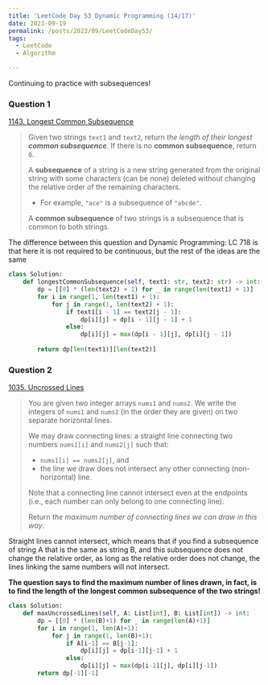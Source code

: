 ```yaml
---
title: 'LeetCode Day 53 Dynamic Programming (14/17)'
date: 2023-09-19
permalink: /posts/2023/09/LeetCodeDay53/
tags:
  - LeetCode
  - Algorithm

---
```


Continuing to practice with subsequences!

### Question 1

[1143. Longest Common Subsequence](https://leetcode.com/problems/longest-common-subsequence/)

> Given two strings `text1` and `text2`, return *the length of their longest **common subsequence**.* If there is no **common subsequence**, return `0`.
>
> A **subsequence** of a string is a new string generated from the original string with some characters (can be none) deleted without changing the relative order of the remaining characters.
>
> - For example, `"ace"` is a subsequence of `"abcde"`.
>
> A **common subsequence** of two strings is a subsequence that is common to both strings.

The difference between this question and Dynamic Programming: LC 718 is that here it is not required to be continuous, but the rest of the ideas are the same

```python
class Solution:
    def longestCommonSubsequence(self, text1: str, text2: str) -> int:
        dp = [[0] * (len(text2) + 1) for _ in range(len(text1) + 1)]
        for i in range(1, len(text1) + 1):
            for j in range(1, len(text2) + 1):
                if text1[i - 1] == text2[j - 1]:
                    dp[i][j] = dp[i - 1][j - 1] + 1
                else:
                    dp[i][j] = max(dp[i - 1][j], dp[i][j - 1])
 
        return dp[len(text1)][len(text2)]
```

### Question 2

[1035. Uncrossed Lines](https://leetcode.com/problems/uncrossed-lines/)

> You are given two integer arrays `nums1` and `nums2`. We write the integers of `nums1` and `nums2` (in the order they are given) on two separate horizontal lines.
>
> We may draw connecting lines: a straight line connecting two numbers `nums1[i]` and `nums2[j]` such that:
>
> - `nums1[i] == nums2[j]`, and
> - the line we draw does not intersect any other connecting (non-horizontal) line.
>
> Note that a connecting line cannot intersect even at the endpoints (i.e., each number can only belong to one connecting line).
>
> Return *the maximum number of connecting lines we can draw in this way*.

Straight lines cannot intersect, which means that if you find a subsequence of string A that is the same as string B, and this subsequence does not change the relative order, as long as the relative order does not change, the lines linking the same numbers will not intersect.

**The question says to find the maximum number of lines drawn, in fact, is to find the length of the longest common subsequence of the two strings!**

```python
class Solution:
    def maxUncrossedLines(self, A: List[int], B: List[int]) -> int:
        dp = [[0] * (len(B)+1) for _ in range(len(A)+1)]
        for i in range(1, len(A)+1):
            for j in range(1, len(B)+1):
                if A[i-1] == B[j-1]:
                    dp[i][j] = dp[i-1][j-1] + 1
                else:
                    dp[i][j] = max(dp[i-1][j], dp[i][j-1])
        return dp[-1][-1]
```

